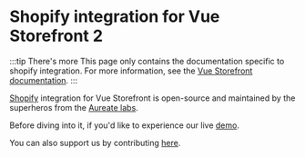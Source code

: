 # Shopify integration for Vue Storefront 2

:::tip There's more
This page only contains the documentation specific to shopify integration. For more information, see the [Vue Storefront documentation](https://docs.vuestorefront.io/v2/).
:::

[Shopify](https://www.vuestorefront.io/shopify) integration for Vue Storefront is open-source and maintained by the superheros from the [Aureate labs](https://aureatelabs.com/).

Before diving into it, if you'd like to experience our live [demo](https://shopify-pwa.aureatelabs.com/).

You can also support us by contributing [here](https://github.com/vuestorefront/shopify).
